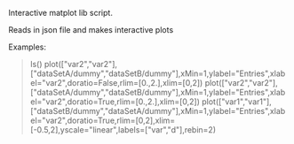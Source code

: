 
Interactive matplot lib script.

Reads in json file and makes interactive plots

Examples:

> ls()
> plot(["var2","var2"],["dataSetA/dummy","dataSetB/dummy"],xMin=1,ylabel="Entries",xlabel="var2",doratio=False,rlim=[0.,2.],xlim=[0,2])
> plot(["var2","var2"],["dataSetA/dummy","dataSetB/dummy"],xMin=1,ylabel="Entries",xlabel="var2",doratio=True,rlim=[0.,2.],xlim=[0,2])
> plot(["var1","var1"],["dataSetB/dummy","dataSetA/dummy"],xMin=1,ylabel="Entries",xlabel="var2",doratio=True,rlim=[0,2],xlim=[-0.5,2],yscale="linear",labels=["var","d"],rebin=2)